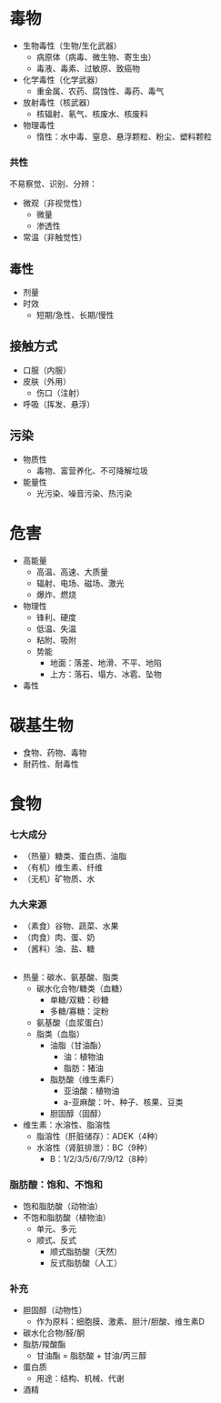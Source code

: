 # 毒物
- 生物毒性（生物/生化武器）
    - 病原体（病毒、微生物、寄生虫）
    - 毒液、毒素、过敏原、致癌物
- 化学毒性（化学武器）
  - 重金属、农药、腐蚀性、毒药、毒气
- 放射毒性（核武器）
    - 核辐射、氡气、核废水、核废料
- 物理毒性
    - 惰性：水中毒、窒息、悬浮颗粒、粉尘、塑料颗粒
### 共性
不易察觉、识别、分辨：
- 微观（非视觉性）
  - 微量
  - 渗透性
- 常温（非触觉性）

[有害健康]:\
[持续性、不可逆、永久性]:\
[无色、无味、无臭]:\

## 毒性
- 剂量
- 时效
    - 短期/急性、长期/慢性


[微量、少量、中量、大量]:\
[质量、体积、浓度]:\

## 接触方式
- 口服（内服）
- 皮肤（外用）
    - 伤口（注射）
- 呼吸（挥发、悬浮）
## 污染
- 物质性
    - 毒物、富营养化、不可降解垃圾
- 能量性
    - 光污染、噪音污染、热污染
# 危害
- 高能量
    - 高温、高速、大质量
    - 辐射、电场、磁场、激光
    - 爆炸、燃烧
- 物理性
    - 锋利、硬度
    - 低温、失温
    - 粘附、吸附
    - 势能
        - 地面：落差、地滑、不平、地陷
        - 上方：落石、塌方、冰雹、坠物
- 毒性
# 碳基生物
- 食物、药物、毒物
- 耐药性、耐毒性

[营养学、药理学、毒理学]:\

# 食物
### 七大成分
- （热量）糖类、蛋白质、油脂
- （有机）维生素、纤维
- （无机）矿物质、水
### 九大来源
- （素食）谷物、蔬菜、水果
- （肉食）肉、蛋、奶
- （酱料）油、盐、糖

##
- 热量：碳水、氨基酸、脂类
    - 碳水化合物/糖类（血糖）
        - 单糖/双糖：砂糖
        - 多糖/寡糖：淀粉
    - 氨基酸（血浆蛋白）
    - 脂类（血脂）
        - 油脂（甘油酯）
            - 油：植物油
            - 脂肪：猪油
        - 脂肪酸（维生素F）
            - 亚油酸：植物油
            - a-亚麻酸：叶、种子、核果、豆类
        - 胆固醇（固醇）
- 维生素：水溶性、脂溶性
    - 脂溶性（肝脏储存）：ADEK（4种）
    - 水溶性（肾脏排泄）：BC（9种）
        - B：1/2/3/5/6/7/9/12（8种）
### 脂肪酸：饱和、不饱和
- 饱和脂肪酸（动物油）
- 不饱和脂肪酸（植物油）
    - 单元、多元
    - 顺式、反式
        - 顺式脂肪酸（天然）
        - 反式脂肪酸（人工）
### 补充
- 胆固醇（动物性）
    - 作为原料：细胞膜、激素、胆汁/胆酸、维生素D
- 碳水化合物/醛/酮
- 脂肪/羧酸酯
    - 甘油酯 = 脂肪酸 + 甘油/丙三醇
- 蛋白质
    - 用途：结构、机械、代谢
- 酒精


[消毒]:\
[食品]:食品安全、食物中毒
[毒品]:依赖、戒断
[以毒攻毒]:\
[处刑、暗杀、灾害]:\
